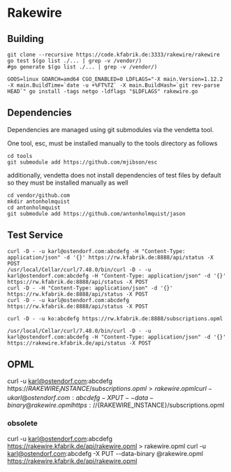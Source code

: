 # Rakewire

## Building

	git clone --recursive https://code.kfabrik.de:3333/rakewire/rakewire
	go test $(go list ./... | grep -v /vendor/)
	#go generate $(go list ./... | grep -v /vendor/)

	GOOS=linux GOARCH=amd64 CGO_ENABLED=0 LDFLAGS="-X main.Version=1.12.2 -X main.BuildTime=`date -u +%FT%TZ` -X main.BuildHash=`git rev-parse HEAD`" go install -tags netgo -ldflags "$LDFLAGS" rakewire.go

## Dependencies

Dependencies are managed using git submodules via the vendetta tool.

One tool, esc, must be installed manually to the tools directory as follows

	cd tools
	git submodule add https://github.com/mjibson/esc

additionally, vendetta does not install dependencies of test files by default so they must be installed manually as well

	cd vendor/github.com
	mkdir antonholmquist
	cd antonholmquist
	git submodule add https://github.com/antonholmquist/jason


## Test Service

	curl -D - -u karl@ostendorf.com:abcdefg -H "Content-Type: application/json" -d '{}' https://rw.kfabrik.de:8888/api/status -X POST
	/usr/local/Cellar/curl/7.48.0/bin/curl -D - -u karl@ostendorf.com:abcdefg -H "Content-Type: application/json" -d '{}' https://rw.kfabrik.de:8888/api/status -X POST
	curl -D - -H "Content-Type: application/json" -d '{}' https://rw.kfabrik.de:8888/api/status -X POST
	curl -D - -u karl@ostendorf.com:abcdefg https://rw.kfabrik.de:8888/api/status -X POST

	curl -D - -u ko:abcdefg https://rw.kfabrik.de:8888/subscriptions.opml

	/usr/local/Cellar/curl/7.48.0/bin/curl -D - -u karl@ostendorf.com:abcdefg -H "Content-Type: application/json" -d '{}' https://rakewire.kfabrik.de/api/status -X POST


## OPML

curl -u karl@ostendorf.com:abcdefg https://${RAKEWIRE_INSTANCE}/subscriptions.opml > rakewire.opml
curl -u karl@ostendorf.com:abcdefg -X PUT --data-binary @rakewire.opml https://${RAKEWIRE_INSTANCE}/subscriptions.opml

### obsolete
curl -u karl@ostendorf.com:abcdefg https://rakewire.kfabrik.de/api/rakewire.opml > rakewire.opml
curl -u karl@ostendorf.com:abcdefg -X PUT --data-binary @rakewire.opml https://rakewire.kfabrik.de/api/rakewire.opml
